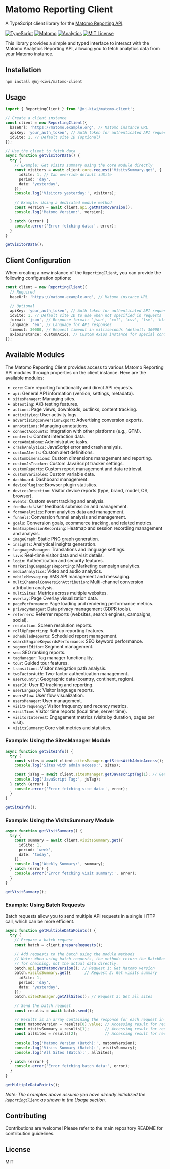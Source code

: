# Matomo Reporting Client

A TypeScript client library for the [Matomo Reporting API](https://developer.matomo.org/api-reference/reporting-api).

[![TypeScript](https://img.shields.io/badge/-TypeScript-3178C6?style=flat-square&logo=typescript&logoColor=white)](https://www.typescriptlang.org/)
[![Matomo](https://img.shields.io/badge/-Matomo-3152A0?style=flat-square&logo=matomo&logoColor=white)](https://matomo.org/)
[![Analytics](https://img.shields.io/badge/-Analytics-00A98F?style=flat-square&logo=google-analytics&logoColor=white)](https://matomo.org/)
[![MIT License](https://img.shields.io/badge/License-MIT-green.svg)](https://opensource.org/licenses/MIT)

This library provides a simple and typed interface to interact with the Matomo Analytics Reporting API, allowing you to fetch analytics data from your Matomo instance.

## Installation

```bash
npm install @mj-kiwi/matomo-client
```

## Usage

```typescript
import { ReportingClient } from '@mj-kiwi/matomo-client';

// Create a client instance
const client = new ReportingClient({
  baseUrl: 'https://matomo.example.org', // Matomo instance URL
  apiKey: 'your_auth_token', // Auth token for authenticated API requests
  idSite: 1, // Default site ID (optional)
});

// Use the client to fetch data
async function getVisitorData() {
  try {
    // Example: Get visits summary using the core module directly
    const visitors = await client.core.request('VisitsSummary.get', {
      idSite: 1, // Can override default idSite
      period: 'day',
      date: 'yesterday',
    });
    console.log('Visitors yesterday:', visitors);

    // Example: Using a dedicated module method
    const version = await client.api.getMatomoVersion();
    console.log('Matomo Version:', version);

  } catch (error) {
    console.error('Error fetching data:', error);
  }
}

getVisitorData();
```

## Client Configuration

When creating a new instance of the `ReportingClient`, you can provide the following configuration options:

```typescript
const client = new ReportingClient({
  // Required
  baseUrl: 'https://matomo.example.org', // Matomo instance URL

  // Optional
  apiKey: 'your_auth_token', // Auth token for authenticated API requests
  idSite: 1, // Default site ID to use when not specified in requests
  format: 'json', // Response format: 'json', 'xml', 'csv', 'tsv', 'html', 'rss', or 'original'
  language: 'en', // Language for API responses
  timeout: 30000, // Request timeout in milliseconds (default: 30000)
  axiosInstance: customAxios, // Custom Axios instance for special configurations
});
```

## Available Modules

The Matomo Reporting Client provides access to various Matomo Reporting API modules through properties on the client instance. Here are the available modules:

*   `core`: Core reporting functionality and direct API requests.
*   `api`: General API information (version, settings, metadata).
*   `sitesManager`: Managing sites.
*   `abTesting`: A/B testing features.
*   `actions`: Page views, downloads, outlinks, content tracking.
*   `activityLog`: User activity logs.
*   `advertisingConversionExport`: Advertising conversion exports.
*   `annotations`: Managing annotations.
*   `connectAccounts`: Integration with other platforms (e.g., GTM).
*   `contents`: Content interaction data.
*   `coreAdminHome`: Administrative tasks.
*   `crashAnalytics`: JavaScript error and crash analysis.
*   `customAlerts`: Custom alert definitions.
*   `customDimensions`: Custom dimensions management and reporting.
*   `customJsTracker`: Custom JavaScript tracker settings.
*   `customReports`: Custom report management and data retrieval.
*   `customVariables`: Custom variable data.
*   `dashboard`: Dashboard management.
*   `devicePlugins`: Browser plugin statistics.
*   `devicesDetection`: Visitor device reports (type, brand, model, OS, browser).
*   `events`: Custom event tracking and analysis.
*   `feedback`: User feedback submission and management.
*   `formAnalytics`: Form analytics data and management.
*   `funnels`: Conversion funnel analysis and management.
*   `goals`: Conversion goals, ecommerce tracking, and related metrics.
*   `heatmapSessionRecording`: Heatmap and session recording management and analysis.
*   `imageGraph`: Static PNG graph generation.
*   `insights`: Analytical insights generation.
*   `languagesManager`: Translations and language settings.
*   `live`: Real-time visitor data and visit details.
*   `login`: Authentication and security features.
*   `marketingCampaignsReporting`: Marketing campaign analytics.
*   `mediaAnalytics`: Video and audio analytics.
*   `mobileMessaging`: SMS API management and messaging.
*   `multiChannelConversionAttribution`: Multi-channel conversion attribution analysis.
*   `multiSites`: Metrics across multiple websites.
*   `overlay`: Page Overlay visualization data.
*   `pagePerformance`: Page loading and rendering performance metrics.
*   `privacyManager`: Data privacy management (GDPR tools).
*   `referrers`: Referrer reports (websites, search engines, campaigns, social).
*   `resolution`: Screen resolution reports.
*   `rollUpReporting`: Roll-up reporting features.
*   `scheduledReports`: Scheduled report management.
*   `searchEngineKeywordsPerformance`: SEO keyword performance.
*   `segmentEditor`: Segment management.
*   `seo`: SEO ranking reports.
*   `tagManager`: Tag manager functionality.
*   `tour`: Guided tour features.
*   `transitions`: Visitor navigation path analysis.
*   `twoFactorAuth`: Two-factor authentication management.
*   `userCountry`: Geographic data (country, continent, region).
*   `userId`: User ID tracking and reporting.
*   `userLanguage`: Visitor language reports.
*   `usersFlow`: User flow visualization.
*   `usersManager`: User management.
*   `visitFrequency`: Visitor frequency and recency metrics.
*   `visitTime`: Visitor time reports (local time, server time).
*   `visitorInterest`: Engagement metrics (visits by duration, pages per visit).
*   `visitsSummary`: Core visit metrics and statistics.

### Example: Using the SitesManager Module

```typescript
async function getSiteInfo() {
  try {
    const sites = await client.sitesManager.getSitesWithAdminAccess();
    console.log('Sites with admin access:', sites);

    const jsTag = await client.sitesManager.getJavascriptTag(1); // Get JS tag for site ID 1
    console.log('JavaScript Tag:', jsTag);
  } catch (error) {
    console.error('Error fetching site data:', error);
  }
}

getSiteInfo();
```

### Example: Using the VisitsSummary Module

```typescript
async function getVisitSummary() {
  try {
    const summary = await client.visitsSummary.get({
      idSite: 1,
      period: 'week',
      date: 'today',
    });
    console.log('Weekly Summary:', summary);
  } catch (error) {
    console.error('Error fetching visit summary:', error);
  }
}

getVisitSummary();
```

### Example: Using Batch Requests

Batch requests allow you to send multiple API requests in a single HTTP call, which can be more efficient.

```typescript
async function getMultipleDataPoints() {
  try {
    // Prepare a batch request
    const batch = client.prepareRequests();

    // Add requests to the batch using the module methods
    // Note: When using batch requests, the methods return the BatchRequest instance
    // for chaining, not the actual data directly.
    batch.api.getMatomoVersion(); // Request 1: Get Matomo version
    batch.visitsSummary.get({      // Request 2: Get visits summary
      idSite: 1,
      period: 'day',
      date: 'yesterday',
    });
    batch.sitesManager.getAllSites(); // Request 3: Get all sites

    // Send the batch request
    const results = await batch.send();

    // Results is an array containing the response for each request in order
    const matomoVersion = results[0].value; // Accessing result for request 1
    const visitsSummary = results[1];       // Accessing result for request 2
    const allSites = results[2];            // Accessing result for request 3

    console.log('Matomo Version (Batch):', matomoVersion);
    console.log('Visits Summary (Batch):', visitsSummary);
    console.log('All Sites (Batch):', allSites);

  } catch (error) {
    console.error('Error fetching batch data:', error);
  }
}

getMultipleDataPoints();
```

*Note: The examples above assume you have already initialized the `ReportingClient` as shown in the Usage section.*

## Contributing

Contributions are welcome! Please refer to the main repository README for contribution guidelines.

## License

MIT
